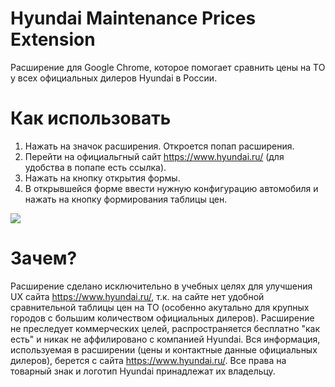 # Hyundai Maintenance Prices Extension

Расширение для Google Chrome, которое помогает сравнить цены на ТО у всех официальных дилеров Hyundai в России.

# Как использовать

1. Нажать на значок расширения. Откроется попап расширения.
1. Перейти на официальгный сайт https://www.hyundai.ru/ (для удобства в попапе есть ссылка).
1. Нажать на кнопку открытия формы.
1. В открывшейся форме ввести нужную конфигурацию автомобиля и нажать на кнопку формирования таблицы цен.

![](https://lh3.googleusercontent.com/K_Pkpi9cOMWsKYjsZcpNMON_Nj6BEF0KT5MS91MPlgLwmG0jRr5_o6jVGRya2Ve7Z2ey3yZJ=w640-h400-e365)

# Зачем?

Расширение сделано исключительно в учебных целях для улучшения UX сайта https://www.hyundai.ru/, т.к. на сайте нет удобной сравнительной таблицы цен на ТО (особенно акутально для крупных городов с большим количеством официальных дилеров). Расширение не преследует коммерческих целей, распространяется бесплатно "как есть" и никак не аффилировано с компанией Hyundai. Вся информация, используемая в расширении (цены и контактные данные официальных дилеров), берется с сайта https://www.hyundai.ru/. Все права на товарный знак и логотип Hyundai принадлежат их владельцу.
